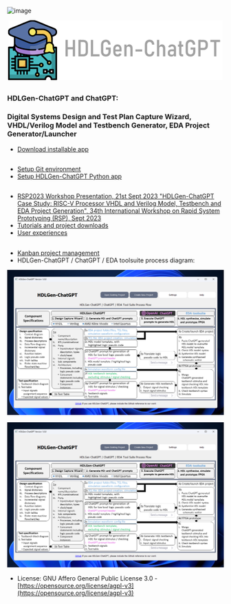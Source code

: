 ![image](https://github.com/user-attachments/assets/dec7c96f-593f-4516-af5b-c3cbb1d50658)<p align="center">
  <img src="Application/Resources/hdlgen_title_blue.png" />
</p>

## 
### HDLGen-ChatGPT and ChatGPT: 
### Digital Systems Design and Test Plan Capture Wizard, VHDL/Verilog Model and Testbench Generator, EDA Project Generator/Launcher
* [Download installable app](https://github.com/fearghal1/HDLGen-ChatGPT/releases/tag/v1.0.0)
##
* [Setup Git environment](https://vicicourse.s3.eu-west-1.amazonaws.com/HDLGen/Setup+Python+and+Git+Environment.pdf)
* [Setup HDLGen-ChatGPT Python app](https://vicicourse.s3.eu-west-1.amazonaws.com/HDLGen/HDLGen-ChatGPT+application+setup+in+Python+and+Git+environment.pdf)
##
* [RSP2023 Workshop Presentation, 21st Sept 2023 "HDLGen-ChatGPT Case Study: RISC-V Processor VHDL and Verilog Model, Testbench and EDA Project Generation", 34th International Workshop on Rapid System Prototyping (RSP), Sept 2023](https://vicicourse.s3.eu-west-1.amazonaws.com/HDLGen/RSP2023/RSP2023_presentation_RSP2023+HDLGen-ChatGPT+Case+Study+-+RISC-V+Processor+VHDL+and+Verilog+Model%2C+Testbench+and+EDA+Project+Generation.pdf)
* [Tutorials and project downloads](https://vicicourse.s3.eu-west-1.amazonaws.com/HDLGen/videos/HDLGen-ChatGPT+demos.pdf)
* [User experiences](https://vicicourse.s3.eu-west-1.amazonaws.com/HDLGen/RSP2023/Early+user+feedback+(16+users)+To+John+Patrick.pdf)
##
* [Kanban project management](https://github.com/orgs/HDLGen-ChatGPT/projects/3/views/1)
* HDLGen-ChatGPT / ChatGPT / EDA toolsuite process diagram:
<!-- ![image](https://vicicourse.s3.eu-west-1.amazonaws.com/HDLGen/HDLGen_ChatGPT_DetailedProcessDiagram.png) -->


<p align="center">
  <img src="Application/Resources/main_menu_0.png" />
</p>


<p align="center">
  <img src="Application/Resources/main_menu_0.png" />
</p>


* License: GNU Affero General Public License 3.0 - [https://opensource.org/license/agpl-v3](https://opensource.org/license/agpl-v3)
